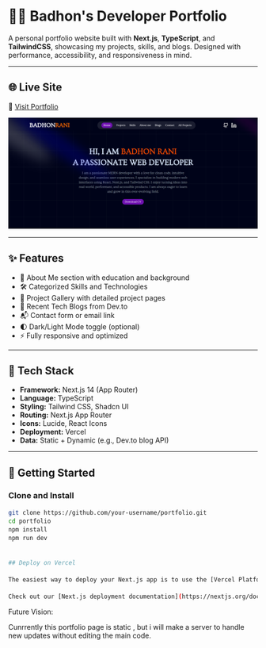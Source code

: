# 🧑‍💻 Badhon's Developer Portfolio

A personal portfolio website built with **Next.js**, **TypeScript**, and **TailwindCSS**, showcasing my projects, skills, and blogs. Designed with performance, accessibility, and responsiveness in mind.

---

## 🌐 Live Site

🔗 [Visit Portfolio](https://my-portfolio-blush-two-91.vercel.app)


![image](https://github.com/Badhon40/My-Portfolio-repo/blob/64425ae33f329819a60e0e952054410cb8b5feb6/Screenshot%202025-05-10%20012639.png)


---

## ✨ Features

- 📌 About Me section with education and background
- 🛠️ Categorized Skills and Technologies
- 💼 Project Gallery with detailed project pages
- 📖 Recent Tech Blogs from Dev.to
- 📬 Contact form or email link
- 🌓 Dark/Light Mode toggle (optional)
- ⚡ Fully responsive and optimized

---

## 🧰 Tech Stack

- **Framework:** Next.js 14 (App Router)
- **Language:** TypeScript
- **Styling:** Tailwind CSS, Shadcn UI
- **Routing:** Next.js App Router
- **Icons:** Lucide, React Icons
- **Deployment:** Vercel
- **Data:** Static + Dynamic (e.g., Dev.to blog API)

---

## 🚀 Getting Started

### Clone and Install

```bash
git clone https://github.com/your-username/portfolio.git
cd portfolio
npm install
npm run dev


## Deploy on Vercel

The easiest way to deploy your Next.js app is to use the [Vercel Platform](https://vercel.com/new?utm_medium=default-template&filter=next.js&utm_source=create-next-app&utm_campaign=create-next-app-readme) from the creators of Next.js.

Check out our [Next.js deployment documentation](https://nextjs.org/docs/app/building-your-application/deploying) for more details.


```
Future Vision:

Cunrrently this portfolio page is static , but i will make a server to handle new updates without editing the main code.
